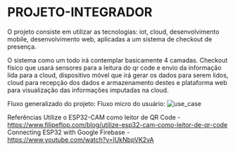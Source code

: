 ﻿# PROJETO-INTEGRADOR

O projeto consiste em utilizar as tecnologias: iot, cloud, desenvolvimento mobile, desenvolvimento web, aplicadas a um sistema de checkout de presença.

O sistema como um todo irá contemplar basicamente 4 camadas. Checkout físico que usará sensores para a leitura do qr code e envio da informação lida para a cloud, dispositivo móvel que irá gerar os dados para serem lidos, cloud para recepção dos dados e armazenamento destes e plataforma web para visualização das informações imputadas na cloud.

Fluxo generalizado do projeto:
Fluxo micro do usuário:
![use_case](https://user-images.githubusercontent.com/78380457/198285766-9ccc06f3-96a4-4f69-b8fb-c2cc18cf4fc8.JPG)


Referências
Utilize o ESP32-CAM como leitor de QR Code - https://www.filipeflop.com/blog/utilize-esp32-cam-como-leitor-de-qr-code
Connecting ESP32 with Google Firebase - https://www.youtube.com/watch?v=lUkNbpVK2vA
